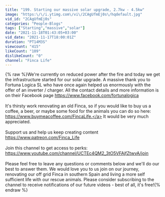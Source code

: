 ```yaml
---
title: "199. Starting our massive solar upgrade, 2.7kw - 4.5kw"
image: "https:\/\/i.ytimg.com\/vi\/2CAgUfmEj0s\/hqdefault.jpg"
vid_id: "2CAgUfmEj0s"
categories: "People-Blogs"
tags: ["Starting","massive","solar"]
date: "2021-11-18T01:43:05+03:00"
vid_date: "2021-11-17T18:00:01Z"
duration: "PT14M3S"
viewcount: "415"
likeCount: "109"
dislikeCount: "0"
channel: "Finca Life"
---
```

{% raw %}We're currently on reduced power after the fire and today we get the infrastructure started for our solar upgrade. A massive thank you to Fortuna Logica SL who have once again helped us enormously with the offer of an inverter / charger. All the contact details and more information is on their Facebook page <a rel="nofollow" target="blank" href="https://www.facebook.com/fortunalogica">https://www.facebook.com/fortunalogica</a><br /><br />It's thirsty work renovating an old Finca, so if you would like to buy us a coffee, a beer, or maybe some food for the animals you can do so here: <a rel="nofollow" target="blank" href="https://www.buymeacoffee.com/FincaLife.">https://www.buymeacoffee.com/FincaLife.</a> It would be very much appreciated.<br /><br />Support us and help us keep creating content <a rel="nofollow" target="blank" href="https://www.patreon.com/Finca_Life">https://www.patreon.com/Finca_Life</a><br /><br />Join this channel to get access to perks:<br /><a rel="nofollow" target="blank" href="https://www.youtube.com/channel/UCTEc4QM2_3tO5VFAjfZtwvA/join">https://www.youtube.com/channel/UCTEc4QM2_3tO5VFAjfZtwvA/join</a><br /><br />Please feel free to leave any questions or comments below and we'll do our best to answer them. We would love you to us join on our journey, renovating our off grid Finca in southern Spain and living a more self sufficient life with our rescue animals. Please consider subscribing to the channel to receive notifications of our future videos - best of all, it's free!{% endraw %}

